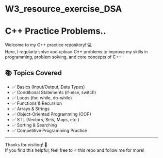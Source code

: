 # W3_resource_exercise_DSA
# C++ Practice Problems..

Welcome to my C++ practice repository! 💻  
Here, I regularly solve and upload C++ problems to improve my skills in programming, problem solving, and core concepts of C++

## 📚 Topics Covered

- ✅ Basics (Input/Output, Data Types)
- ✅ Conditional Statements (if-else, switch)
- ✅ Loops (for, while, do-while)
- ✅ Functions & Recursion
- ✅ Arrays & Strings
- ✅ Object-Oriented Programming (OOP)
- ✅ STL (Vectors, Sets, Maps, etc.)
- ✅ Sorting & Searching
- ✅ Competitive Programming Practice

---

Thanks for visiting! 🌟  
If you find this helpful, feel free to ⭐ this repo and follow me for more!
